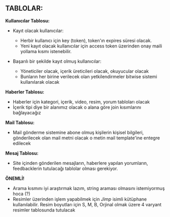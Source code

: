 ## TABLOLAR:

**Kullanıcılar Tablosu:**

- Kayıt olacak kullanıcılar:

  - Herbir kullanıcı için key (token), token'ın expires süresi olacak.
  - Yeni kayıt olacak kullanıcılar için access token üzerinden onay maili yollama kısmı istenebilir.

- Başarılı bir şekilde kayıt olmuş kullanıcılar:

  - Yöneticiler olacak, içerik üreticileri olacak, okuyucular olacak
  - Bunların her birine verilecek olan yetkilendirmeler bitwise sistemi kullanılarak olacak

**Haberler Tablosu:**

- Haberler için kategori, içerik, video, resim, yorum tabloları olacak
- İçerik tipi diye bir alanımız olacak o alana göre join kısımlarını bağlayacağız

**Mail Tablosu:**

- Mail gönderme sistemine abone olmuş kişilerin kişisel bilgileri, gönderilecek olan mail metni olacak o metin mail template'ine entegre edilecek

**Mesaj Tablosu:**

- Site içinden gönderilen mesajların, haberlere yapılan yorumların, feedbacklerin tutulacağı tablolar olması gerekiyor.

**ÖNEMLİ!**

- Arama kısmını iyi araştırmak lazım, string araması olmasını istemiyormuş hoca (?)
- Resimler üzerinden işlem yapabilmek için _Jimp_ isimli kütüphane kullanılabilir. Resim boyutları için S, M, B, Orjinal olmak üzere 4 varyant resimler tablosunda tutulacak

